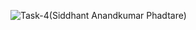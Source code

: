 ![Task-4(Siddhant Anandkumar Phadtare)](https://user-images.githubusercontent.com/130763952/232103168-4564f2fb-919e-4863-9508-7794d71c1253.png)

